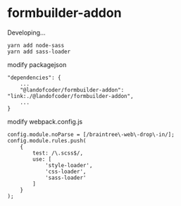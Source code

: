 # formbuilder-addon

Developing...
```
yarn add node-sass
yarn add sass-loader
```

modify packagejson
```
"dependencies": {
    ...
    "@landofcoder/formbuilder-addon": "link:./@landofcoder/formbuilder-addon",
    ...
}
```

modify webpack.config.js
```
config.module.noParse = [/braintree\-web\-drop\-in/];
config.module.rules.push(
    {
        test: /\.scss$/,
        use: [
            'style-loader',
            'css-loader',
            'sass-loader'
        ]
    }
);
```
